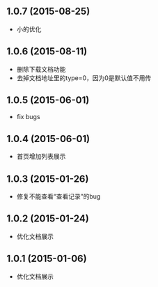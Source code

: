 ## 1.0.7 (2015-08-25)

  - 小的优化

## 1.0.6 (2015-08-11)

  - 删除下载文档功能
  - 去掉文档地址里的type=0，因为0是默认值不用传

## 1.0.5 (2015-06-01)

  - fix bugs

## 1.0.4 (2015-06-01)

  - 首页增加列表展示

## 1.0.3 (2015-01-26)

  - 修复不能查看“查看记录”的bug

## 1.0.2 (2015-01-24)

  - 优化文档展示

## 1.0.1 (2015-01-06)

  - 优化文档展示
